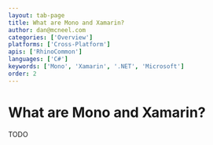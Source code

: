 ```yaml
---
layout: tab-page
title: What are Mono and Xamarin?
author: dan@mcneel.com
categories: ['Overview']
platforms: ['Cross-Platform']
apis: ['RhinoCommon']
languages: ['C#']
keywords: ['Mono', 'Xamarin', '.NET', 'Microsoft']
order: 2
---
```


# What are Mono and Xamarin?

TODO
